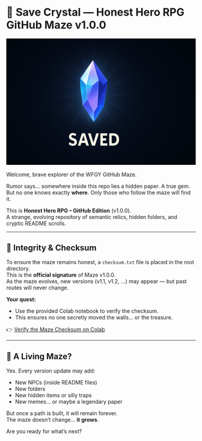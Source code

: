 # 💾 Save Crystal — Honest Hero RPG GitHub Maze v1.0.0

![Crystal Save Point](./saved_crystal.png)

Welcome, brave explorer of the WFGY GitHub Maze.

Rumor says... somewhere inside this repo lies a hidden paper. A true gem.  
But no one knows exactly **where**. Only those who follow the maze will find it.

This is **Honest Hero RPG – GitHub Edition** (v1.0.0).  
A strange, evolving repository of semantic relics, hidden folders, and cryptic README scrolls.

---

## 🔐 Integrity & Checksum

To ensure the maze remains honest, a `checksum.txt` file is placed in the root directory.  
This is the **official signature** of Maze v1.0.0.  
As the maze evolves, new versions (v1.1, v1.2, ...) may appear — but past routes will never change.

**Your quest:**  
- Use the provided Colab notebook to verify the checksum.
- This ensures no one secretly moved the walls… or the treasure.

👉 [Verify the Maze Checksum on Colab](https://colab.research.google.com/)

---

## 🧩 A Living Maze?

Yes. Every version update may add:
- New NPCs (inside README files)
- New folders
- New hidden items or silly traps
- New memes… or maybe a legendary paper

But once a path is built, it will remain forever.  
The maze doesn’t change… **it grows**.

Are you ready for what’s next?
